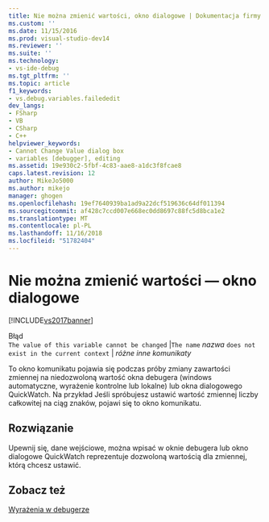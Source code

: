 ```yaml
---
title: Nie można zmienić wartości, okno dialogowe | Dokumentacja firmy Microsoft
ms.custom: ''
ms.date: 11/15/2016
ms.prod: visual-studio-dev14
ms.reviewer: ''
ms.suite: ''
ms.technology:
- vs-ide-debug
ms.tgt_pltfrm: ''
ms.topic: article
f1_keywords:
- vs.debug.variables.failededit
dev_langs:
- FSharp
- VB
- CSharp
- C++
helpviewer_keywords:
- Cannot Change Value dialog box
- variables [debugger], editing
ms.assetid: 19e930c2-5fbf-4c83-aae8-a1dc3f8fcae8
caps.latest.revision: 12
author: MikeJo5000
ms.author: mikejo
manager: ghogen
ms.openlocfilehash: 19ef7640939ba1ad9a22dcf519636c64df011394
ms.sourcegitcommit: af428c7ccd007e668ec0dd8697c88fc5d8bca1e2
ms.translationtype: MT
ms.contentlocale: pl-PL
ms.lasthandoff: 11/16/2018
ms.locfileid: "51782404"
---
```

# <a name="cannot-change-value-dialog-box"></a>Nie można zmienić wartości — okno dialogowe
[!INCLUDE[vs2017banner](../includes/vs2017banner.md)]

Błąd  
 `The value of this variable cannot be changed` &#124;`The name` *nazwa* `does not exist in the current context` &#124; *różne inne komunikaty*  
  
 To okno komunikatu pojawia się podczas próby zmiany zawartości zmiennej na niedozwoloną wartość okna debugera (windows automatyczne, wyrażenie kontrolne lub lokalne) lub okna dialogowego QuickWatch. Na przykład Jeśli spróbujesz ustawić wartość zmiennej liczby całkowitej na ciąg znaków, pojawi się to okno komunikatu.  
  
## <a name="solution"></a>Rozwiązanie  
 Upewnij się, dane wejściowe, można wpisać w oknie debugera lub okno dialogowe QuickWatch reprezentuje dozwoloną wartością dla zmiennej, którą chcesz ustawić.  
  
## <a name="see-also"></a>Zobacz też  
 [Wyrażenia w debugerze](../debugger/expressions-in-the-debugger.md)



